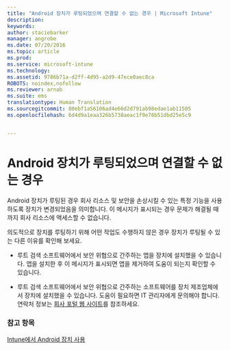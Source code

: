 ```yaml
---
title: "Android 장치가 루팅되었으며 연결할 수 없는 경우 | Microsoft Intune"
description: 
keywords: 
author: staciebarker
manager: angrobe
ms.date: 07/20/2016
ms.topic: article
ms.prod: 
ms.service: microsoft-intune
ms.technology: 
ms.assetid: 9786b71a-d2ff-4d95-a2d9-47ece0aec8ca
ROBOTS: noindex,nofollow
ms.reviewer: arnab
ms.suite: ems
translationtype: Human Translation
ms.sourcegitcommit: 80ebf1a56106ad4e66d2d791ab98edae1ab11505
ms.openlocfilehash: 6d4d9a1eaa326b5738aeac1f9e78b51dbd25e5c9


---
```



# Android 장치가 루팅되었으며 연결할 수 없는 경우

Android 장치가 루팅된 경우 회사 리소스 및 보안을 손상시킬 수 있는 특정 기능을 사용하도록 장치가 변경되었음을 의미합니다. 이 메시지가 표시되는 경우 문제가 해결될 때까지 회사 리소스에 액세스할 수 없습니다.

의도적으로 장치를 루팅하기 위해 어떤 작업도 수행하지 않은 경우 장치가 루팅될 수 있는 다른 이유를 확인해 보세요.

- 루트 검색 소프트웨어에서 보안 위협으로 간주하는 앱을 장치에 설치했을 수 있습니다. 앱을 설치한 후 이 메시지가 표시되면 앱을 제거하여 도움이 되는지 확인할 수 있습니다.

- 루트 검색 소프트웨어에서 보안 위협으로 간주하는 소프트웨어를 장치 제조업체에서 장치에 설치했을 수 있습니다. 도움이 필요하면 IT 관리자에게 문의해야 합니다. 연락처 정보는 [회사 포털 웹 사이트](http://portal.manage.microsoft.com)를 참조하세요.


### 참고 항목
[Intune에서 Android 장치 사용](using-your-android-device-with-intune.md)



<!--HONumber=Aug16_HO1-->


